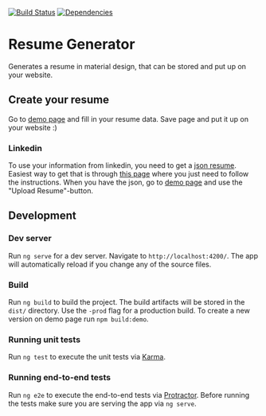 [![Build Status](https://travis-ci.org/karmats/resume-generator.svg?branch=master)](https://travis-ci.org/karmats/gocd-monitor)
[![Dependencies](https://david-dm.org/karmats/resume-generator/status.svg)](https://david-dm.org/karmats/resume-generator)

# Resume Generator

Generates a resume in material design, that can be stored and put up on your website.

## Create your resume
Go to [demo page](https://karmats.github.io/resume-generator/?edit) and fill in your resume data. Save page and put it up on your website :)

### Linkedin
To use your information from linkedin, you need to get a [json resume](). Easiest way to get that is through [this page](https://jmperezperez.com/linkedin-to-json-resume/) where you just need to follow the instructions. When you have the json, go to [demo page](https://karmats.github.io/resume-generator/?edit) and use the "Upload Resume"-button.

## Development

### Dev server
Run `ng serve` for a dev server. Navigate to `http://localhost:4200/`. The app will automatically reload if you change any of the source files.

### Build
Run `ng build` to build the project. The build artifacts will be stored in the `dist/` directory. Use the `-prod` flag for a production build. To create a new version on demo page run `npm build:demo`.

### Running unit tests
Run `ng test` to execute the unit tests via [Karma](https://karma-runner.github.io).

### Running end-to-end tests
Run `ng e2e` to execute the end-to-end tests via [Protractor](http://www.protractortest.org/).
Before running the tests make sure you are serving the app via `ng serve`.
